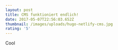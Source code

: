 ```yaml
---
layout: post
title: CMS funktioniert endlich!
date: 2017-05-07T22:56:03.652Z
thumbnail: /images/uploads/hugo-netlify-cms.jpg
rating: '5'
---
```

Cool

